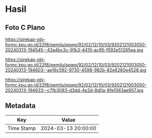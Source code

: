 # Hasil

## Foto C Plano

https://sirekap-obj-formc.kpu.go.id/22f8/pemilu/ppwp/92/02/12/10/03/9202121003050-20240313-194545--43a4bc3c-91b3-4410-ac95-f592e51265ea.jpg

https://sirekap-obj-formc.kpu.go.id/22f8/pemilu/ppwp/92/02/12/10/03/9202121003050-20240313-194603--ae16c592-9730-4598-982b-82e6260e4528.jpg

https://sirekap-obj-formc.kpu.go.id/22f8/pemilu/ppwp/92/02/12/10/03/9202121003050-20240313-194633--c7fb3083-d3dd-4e2d-8d0a-8fe1063ae957.jpg


## Metadata

| Key        | Value               |
| ---------- | ------------------- |
| Time Stamp | 2024-03-13 20:00:00 |



